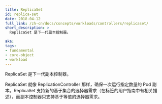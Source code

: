 ```yaml
---
title: ReplicaSet
id: replica-set
date: 2018-04-12
full_link: /zh-cn/docs/concepts/workloads/controllers/replicaset/
short_description: >
  ReplicaSet 是下一代副本控制器。

aka: 
tags:
- fundamental
- core-object
- workload
---
```




ReplicaSet 是下一代副本控制器。



ReplicaSet 就像 ReplicationController 那样，确保一次运行指定数量的 Pod 副本。ReplicaSet 支持新的基于集合的选择器需求（在标签的用户指南中有相关描述），而副本控制器只支持基于等值的选择器需求。
